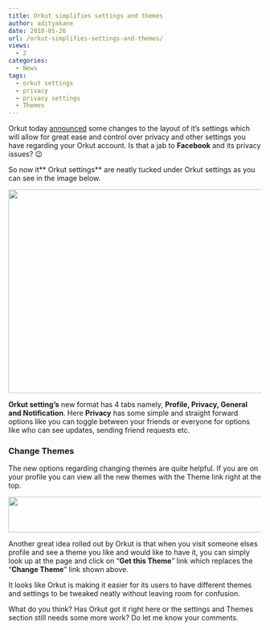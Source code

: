 ```yaml
---
title: Orkut simplifies settings and themes
author: adityakane
date: 2010-05-26
url: /orkut-simplifies-settings-and-themes/
views:
  - 2
categories:
  - News
tags:
  - orkut settings
  - privacy
  - privacy settings
  - Themes
---
```

Orkut today <a href="http://en.blog.orkut.com/2010/05/more-updates-on-orkut.html" onclick="_gaq.push(['_trackEvent', 'outbound-article', 'http://en.blog.orkut.com/2010/05/more-updates-on-orkut.html', 'announced']);" >announced</a> some changes to the layout of it&#8217;s settings which will allow for great ease and control over privacy and other settings you have regarding your Orkut account. Is that a jab to **Facebook** and its privacy issues? 😉

So now it** Orkut settings** are neatly tucked under Orkut settings as you can see in the image below.

<a href="http://orkutdiary.com/privacy/orkut-simplifies-settings-and-themes/attachment/orkut_settings/" onclick="_gaq.push(['_trackEvent', 'outbound-article', 'http://orkutdiary.com/privacy/orkut-simplifies-settings-and-themes/attachment/orkut_settings/', '']);" rel="attachment wp-att-643"><img class="aligncenter size-full  wp-image-50801" src="http://cdn.devilsworkshop.org/files/2010/05/orkut_settings.png" alt="" width="550" height="405" /></a>

**Orkut setting&#8217;s** new format has 4 tabs namely, **Profile, Privacy, General **and** Notification**. Here **Privacy** has some simple and straight forward options like you can toggle between your friends or everyone for options like who can see updates, sending friend requests etc.

### **Change Themes**

The new options regarding changing themes are quite helpful. If you are on your profile you can view all the new themes with the Theme link right at the top.

<a href="http://orkutdiary.com/privacy/orkut-simplifies-settings-and-themes/attachment/orkut_change_theme/" onclick="_gaq.push(['_trackEvent', 'outbound-article', 'http://orkutdiary.com/privacy/orkut-simplifies-settings-and-themes/attachment/orkut_change_theme/', '']);" rel="attachment wp-att-646"><img class="aligncenter size-full wp-image-646" src="http://cdn.devilsworkshop.org/files/2010/05/orkut_change_theme.png" alt="" width="532" height="71" /></a>

Another great idea rolled out by Orkut is that when you visit someone elses profile and see a theme you like and would like to have it, you can simply look up at the page and click on &#8220;**Get this Theme**&#8221; link which replaces the &#8220;**Change Theme**&#8221; link shown above.

It looks like Orkut is making it easier for its users to have different themes and settings to be tweaked neatly without leaving room for confusion.

What do you think? Has Orkut got it right here or the settings and Themes section still needs some more work? Do let me know your comments.
